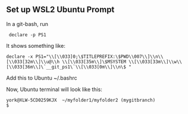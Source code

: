  ## Set up WSL2 Ubuntu Prompt
 
 In a git-bash, run
 
 ```
  declare -p PS1
 ```
 
 It shows something like:
 
 ```
 declare -x PS1="\\[\\033]0;\$TITLEPREFIX:\$PWD\\007\\]\\n\\[\\033[32m\\]\\u@\\h \\[\\033[35m\\]\$MSYSTEM \\[\\033[33m\\]\\w\\[\\033[36m\\]\`__git_ps1\`\\[\\033[0m\\]\\n\$ "
 ```

Add this to Ubuntu ~/.bashrc

Now, Ubuntu terminal will look like this:
```
york@XLW-5CD0259KJX  ~/myfolder1/myfolder2 (mygitbranch)
$
```
